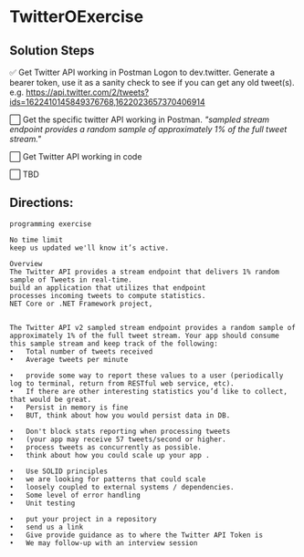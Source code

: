 # TwitterOExercise

## Solution Steps

:white_check_mark: Get Twitter API working in Postman
  Logon to dev.twitter.  Generate a bearer token, use it as a sanity check to see if you can get any old tweet(s).
  e.g. https://api.twitter.com/2/tweets?ids=1622410145849376768,1622023657370406914

:white_large_square: Get the specific twitter API working in Postman. 
  *"sampled stream endpoint provides a random sample of approximately 1% of the full tweet stream."*

:white_large_square: Get Twitter API working in code

:white_large_square: TBD






## Directions:

```
programming exercise 

No time limit
keep us updated we'll know it’s active. 
 
Overview 
The Twitter API provides a stream endpoint that delivers 1% random sample of Tweets in real-time. 
build an application that utilizes that endpoint
processes incoming tweets to compute statistics.
NET Core or .NET Framework project, 

 
The Twitter API v2 sampled stream endpoint provides a random sample of approximately 1% of the full tweet stream. Your app should consume this sample stream and keep track of the following: 
•	Total number of tweets received  
•	Average tweets per minute 
 
•	provide some way to report these values to a user (periodically log to terminal, return from RESTful web service, etc). 
•	If there are other interesting statistics you’d like to collect, that would be great. 
•	Persist in memory is fine
•	BUT, think about how you would persist data in DB. 
 
•	Don't block stats reporting when processing tweets
•	(your app may receive 57 tweets/second or higher.
•	process tweets as concurrently as possible.
•	think about how you could scale up your app . 
 
•	Use SOLID principles
•	we are looking for patterns that could scale
•	loosely coupled to external systems / dependencies.
•	Some level of error handling
•	Unit testing
 
•	put your project in a repository 
•	send us a link
•	Give provide guidance as to where the Twitter API Token is
•	We may follow-up with an interview session
 
```
 

